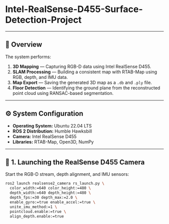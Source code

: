 # Intel-RealSense-D455-Surface-Detection-Project

---

## 🧭 Overview

The system performs:

1. **3D Mapping** — Capturing RGB-D data using Intel RealSense D455.
2. **SLAM Processing** — Building a consistent map with RTAB-Map using RGB, depth, and IMU data.
3. **Map Export** — Saving the generated 3D map as a `.db` and `.ply` file.
4. **Floor Detection** — Identifying the ground plane from the reconstructed point cloud using RANSAC-based segmentation.

---

## ⚙️ System Configuration

- **Operating System:** Ubuntu 22.04 LTS  
- **ROS 2 Distribution:** Humble Hawksbill  
- **Camera:** Intel RealSense D455  
- **Libraries:** RTAB-Map, Open3D, NumPy  

---

## 📸 1. Launching the RealSense D455 Camera

Start the RGB-D stream, depth alignment, and IMU sensors:

```bash
ros2 launch realsense2_camera rs_launch.py \
  color_width:=640 color_height:=480 \
  depth_width:=640 depth_height:=480 \
  depth_fps:=30 depth_max:=2.0 \
  enable_gyro:=true enable_accel:=true \
  unite_imu_method:=1 \
  pointcloud.enable:=true \
  align_depth.enable:=true
